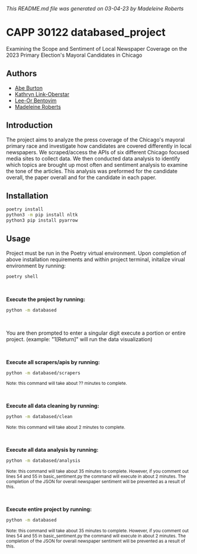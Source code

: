 *This README.md file was generated on 03-04-23 by Madeleine Roberts*
# CAPP 30122 databased_project
Examining the Scope and Sentiment of Local Newspaper Coverage on the 2023 Primary Election's Mayoral Candidates in Chicago

## Authors
- [Abe Burton](https://github.com/abejburton)
- [Kathryn Link-Oberstar](https://github.com/klinkoberstar)
- [Lee-Or Bentovim](https://github.com/bentoviml)
- [Madeleine Roberts](https://github.com/MadeleineKRoberts) 

## Introduction
The project aims to analyze the press coverage of the Chicago's mayoral primary race and investigate how candidates are covered differently in local newspapers. We scraped/access the APIs of six different Chicago focused media sites to collect data. We then conducted data analysis to identify which topics are brought up most often and sentiment analysis to examine the tone of the articles. This analysis was preformed for the candidate overall, the paper overall and for the candidate in each paper.


## Installation

```bash
poetry install
python3 -m pip install nltk
python3 pip install pyarrow
```

## Usage
Project must be run in the Poetry virtual environment. 
Upon completion of above installation requirements and within project terminal, initalize virual environment by running:
```bash
poetry shell
```
<br />


**Execute the project by running:**
```bash
python -m databased
```
<br />

You are then prompted to enter a singular digit execute a portion or entire project. (example: "1[Return]" will run the data visualization)

<br />

**Execute all scrapers/apis by running:**
```bash
python -m databased/scrapers
```
<sub>Note: this command will take about ?? minutes to complete.</sub> 

<br />



**Execute all data cleaning by running:**
```bash
python -m databased/clean
```
<sub>Note: this command will take about 2 minutes to complete.</sub>

<br />


**Execute all data analysis by running:**
```bash
python -m databased/analysis
```
<sub>Note: this command will take about 35 minutes to complete. However, if you comment out lines 54 and 55 in basic_sentiment.py the command will execute in about 2 minutes. The completion of the JSON for overall newspaper sentiment will be prevented as a result of this.</sub>

<br />



**Execute entire project by running:**
```bash
python -m databased
```
<sub>Note: this command will take about 35 minutes to complete. However, if you comment out lines 54 and 55 in basic_sentiment.py the command will execute in about 2 minutes. The completion of the JSON for overall newspaper sentiment will be prevented as a result of this.</sub>
<br />

